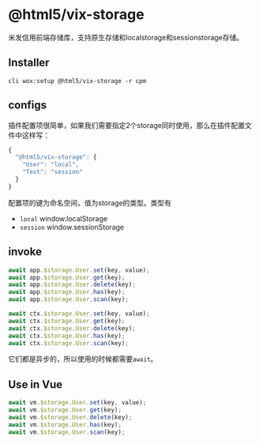# @html5/vix-storage

米发信用前端存储库，支持原生存储和localstorage和sessionstorage存储。

## Installer

```shell
cli wox:setup @html5/vix-storage -r cpm
```

## configs

插件配置项很简单，如果我们需要指定2个storage同时使用，那么在插件配置文件中这样写：

```javascript
{
  "@html5/vix-storage": {
    "User": "local",
    "Test": "session"
  }
}
```

配置项的键为命名空间，值为storage的类型。类型有

- `local` window.localStorage
- `session` window.sessionStorage

## invoke

```javascript
await app.$storage.User.set(key, value);
await app.$storage.User.get(key);
await app.$storage.User.delete(key);
await app.$storage.User.has(key);
await app.$storage.User.scan(key);

await ctx.$storage.User.set(key, value);
await ctx.$storage.User.get(key);
await ctx.$storage.User.delete(key);
await ctx.$storage.User.has(key);
await ctx.$storage.User.scan(key);
```

它们都是异步的，所以使用的时候都需要`await`。

## Use in Vue

```javascript
await vm.$storage.User.set(key, value);
await vm.$storage.User.get(key);
await vm.$storage.User.delete(key);
await vm.$storage.User.has(key);
await vm.$storage.User.scan(key);
```